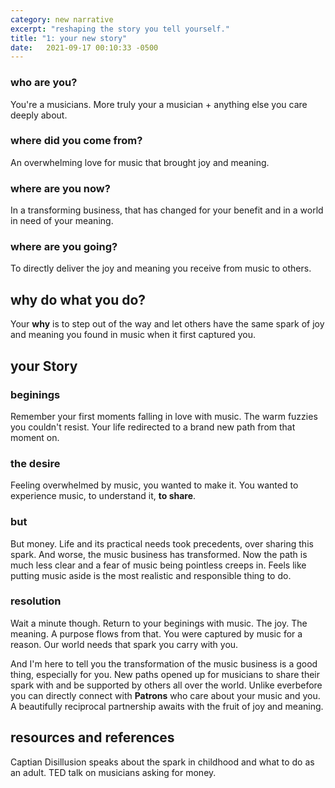 ```yaml
---
category: new narrative
excerpt: "reshaping the story you tell yourself."
title: "1: your new story"
date:   2021-09-17 00:10:33 -0500
---
```

### who are you?
You're a musicians. More truly your a musician + anything else you care deeply about.

### where did you come from?
An overwhelming love for music that brought joy and meaning.

### where are you now?
In a transforming business, that has changed for your benefit and in a world in need of your meaning.

### where are you going?
To directly deliver the joy and meaning you receive from music to others.

## why do what you do?
Your **why** is to step out of the way and let others have the same spark of joy and meaning you found in music when it first captured you.

## your Story

### beginings
Remember your first moments falling in love with music. The warm fuzzies you couldn't resist. Your life redirected to a brand new path from that moment on.

### the desire
Feeling overwhelmed by music, you wanted to make it. You wanted to experience music, to understand it, **to share**.

### but
But money. Life and its practical needs took precedents, over sharing this spark. And worse, the music business has transformed. Now the path is much less clear and a fear of music being pointless creeps in. Feels like putting music aside is the most realistic and responsible thing to do.

### resolution
Wait a minute though. Return to your beginings with music. The joy. The meaning. A purpose flows from that. You were captured by music for a reason. Our world needs that spark you carry with you.

And I'm here to tell you the transformation of the music business is a good thing, especially for you. New paths opened up for musicians to share their spark with and be supported by others all over the world. Unlike everbefore you can directly connect with **Patrons** who care about your music and you. A beautifully reciprocal partnership awaits with the fruit of joy and meaning.

## resources and references
Captian Disillusion speaks about the spark in childhood and what to do as an adult.
TED talk on musicians asking for money.
